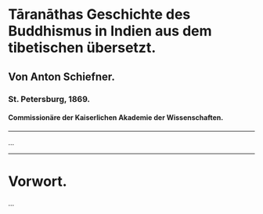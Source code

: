 # Tāranāthas Geschichte des Buddhismus in Indien aus dem tibetischen übersetzt.

## Von Anton Schiefner.

### St. Petersburg, 1869.

#### Commissionäre der Kaiserlichen Akademie der Wissenschaften.

---

...

---

# Vorwort.

...
